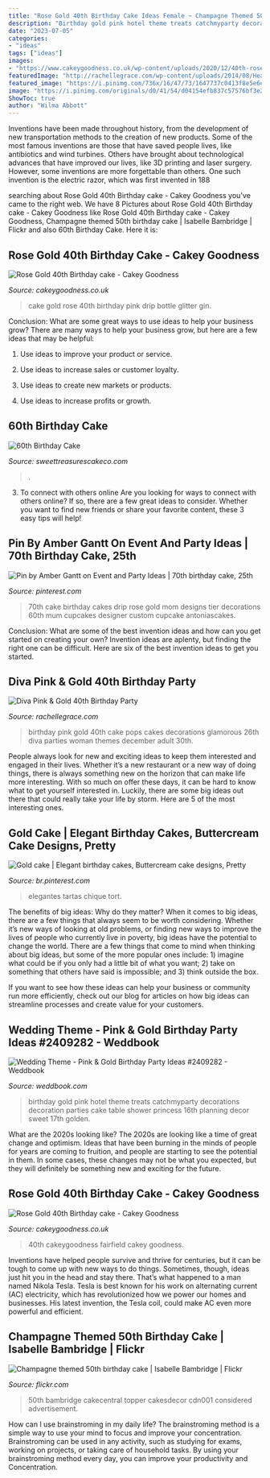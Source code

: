 ```yaml
---
title: "Rose Gold 40th Birthday Cake Ideas Female ~ Champagne Themed 50th Birthday Cake"
description: "Birthday gold pink hotel theme treats catchmyparty decorations decoration parties cake table shower princess 16th planning decor sweet 17th golden"
date: "2023-07-05"
categories:
- "ideas"
tags: ["ideas"]
images:
- "https://www.cakeygoodness.co.uk/wp-content/uploads/2020/12/40th-rose-gold-drip-cake-2.jpg"
featuredImage: "http://rachellegrace.com/wp-content/uploads/2014/08/Heather-2B40th-4.jpg"
featured_image: "https://i.pinimg.com/736x/16/47/73/1647737c0413f8e5e6e6a4b339fbbc8c.jpg"
image: "https://i.pinimg.com/originals/d0/41/54/d04154efb837c57576bf3e259c12d584.jpg"
ShowToc: true
author: "Wilma Abbott"
---
```



Inventions have been made throughout history, from the development of new transportation methods to the creation of new products. Some of the most famous inventions are those that have saved people lives, like antibiotics and wind turbines. Others have brought about technological advances that have improved our lives, like 3D printing and laser surgery. However, some inventions are more forgettable than others. One such invention is the electric razor, which was first invented in 188
	

		
searching about Rose Gold 40th Birthday cake - Cakey Goodness you've came to the right web. We have 8 Pictures about Rose Gold 40th Birthday cake - Cakey Goodness like Rose Gold 40th Birthday cake - Cakey Goodness, Champagne themed 50th birthday cake | Isabelle Bambridge | Flickr and also 60th Birthday Cake. Here it is:
		
    
## Rose Gold 40th Birthday Cake - Cakey Goodness

<img loading=lazy src="http://www.cakeygoodness.co.uk/wp-content/uploads/2020/12/40th-rose-gold-drip-cake-6.jpg" onerror="this.onerror=null;this.src='https://tse1.mm.bing.net/th?id=OIP.jzbMsnLK6uDzT8FhOdvmvAHaKp&amp;pid=15.1';" alt="Rose Gold 40th Birthday cake - Cakey Goodness">

_Source: cakeygoodness.co.uk_

>cake gold rose 40th birthday pink drip bottle glitter gin. 

	

Conclusion: What are some great ways to use ideas to help your business grow?
There are many ways to help your business grow, but here are a few ideas that may be helpful:
1. Use ideas to improve your product or service.

2. Use ideas to increase sales or customer loyalty.

3. Use ideas to create new markets or products.

4. Use ideas to increase profits or growth.

    
## 60th Birthday Cake

<img loading=lazy src="https://s3.amazonaws.com/images.ecwid.com/images/23538047/1470349554.jpg" onerror="this.onerror=null;this.src='https://tse1.mm.bing.net/th?id=OIP.IsHUWezeZnrw3EUuO8k-qQHaJ4&amp;pid=15.1';" alt="60th Birthday Cake">

_Source: sweettreasurescakeco.com_

>. 

	

3. To connect with others online
Are you looking for ways to connect with others online? If so, there are a few great ideas to consider. Whether you want to find new friends or share your favorite content, these 3 easy tips will help!

    
## Pin By Amber Gantt On Event And Party Ideas | 70th Birthday Cake, 25th

<img loading=lazy src="https://i.pinimg.com/originals/d0/41/54/d04154efb837c57576bf3e259c12d584.jpg" onerror="this.onerror=null;this.src='https://tse1.mm.bing.net/th?id=OIP.UHZNDg4MaU2_bImfo6m2qgHaL3&amp;pid=15.1';" alt="Pin by Amber Gantt on Event and Party Ideas | 70th birthday cake, 25th">

_Source: pinterest.com_

>70th cake birthday cakes drip rose gold mom designs tier decorations 60th mum cupcakes designer custom cupcake antoniascakes. 

	

Conclusion: What are some of the best invention ideas and how can you get started on creating your own?
Invention ideas are aplenty, but finding the right one can be difficult. Here are six of the best invention ideas to get you started.

    
## Diva Pink &amp; Gold 40th Birthday Party

<img loading=lazy src="http://rachellegrace.com/wp-content/uploads/2014/08/Heather-2B40th-4.jpg" onerror="this.onerror=null;this.src='https://tse4.mm.bing.net/th?id=OIP.LNh6qZtsPxG3LZ1ExePGhAHaLH&amp;pid=15.1';" alt="Diva Pink &amp; Gold 40th Birthday Party">

_Source: rachellegrace.com_

>birthday pink gold 40th cake pops cakes decorations glamorous 26th diva parties woman themes december adult 30th. 

	

People always look for new and exciting ideas to keep them interested and engaged in their lives. Whether it’s a new restaurant or a new way of doing things, there is always something new on the horizon that can make life more interesting. With so much on offer these days, it can be hard to know what to get yourself interested in. Luckily, there are some big ideas out there that could really take your life by storm. Here are 5 of the most interesting ones.

    
## Gold Cake | Elegant Birthday Cakes, Buttercream Cake Designs, Pretty

<img loading=lazy src="https://i.pinimg.com/736x/16/47/73/1647737c0413f8e5e6e6a4b339fbbc8c.jpg" onerror="this.onerror=null;this.src='https://tse4.mm.bing.net/th?id=OIP.wylVoI7ogaG3YB1XdwGTcgHaIu&amp;pid=15.1';" alt="Gold cake | Elegant birthday cakes, Buttercream cake designs, Pretty">

_Source: br.pinterest.com_

>elegantes tartas chique tort. 

	

The benefits of big ideas: Why do they matter?
When it comes to big ideas, there are a few things that always seem to be worth considering. Whether it’s new ways of looking at old problems, or finding new ways to improve the lives of people who currently live in poverty, big ideas have the potential to change the world.
There are a few things that come to mind when thinking about big ideas, but some of the more popular ones include: 1) imagine what could be if you only had a little bit of what you want; 2) take on something that others have said is impossible; and 3) think outside the box.

If you want to see how these ideas can help your business or community run more efficiently, check out our blog for articles on how big ideas can streamline processes and create value for your customers.

    
## Wedding Theme - Pink &amp; Gold Birthday Party Ideas #2409282 - Weddbook

<img loading=lazy src="http://s3.weddbook.me/t1/2/4/0/2409282/pink-gold-birthday-party-ideas.jpg" onerror="this.onerror=null;this.src='https://tse4.mm.bing.net/th?id=OIP.bPPgPFwA7aWEKyOE3bIIlQHaJ3&amp;pid=15.1';" alt="Wedding Theme - Pink &amp; Gold Birthday Party Ideas #2409282 - Weddbook">

_Source: weddbook.com_

>birthday gold pink hotel theme treats catchmyparty decorations decoration parties cake table shower princess 16th planning decor sweet 17th golden. 

	

What are the 2020s looking like?
The 2020s are looking like a time of great change and optimism. Ideas that have been burning in the minds of people for years are coming to fruition, and people are starting to see the potential in them. In some cases, these changes may not be what you expected, but they will definitely be something new and exciting for the future.

    
## Rose Gold 40th Birthday Cake - Cakey Goodness

<img loading=lazy src="https://www.cakeygoodness.co.uk/wp-content/uploads/2020/12/40th-rose-gold-drip-cake-2.jpg" onerror="this.onerror=null;this.src='https://tse1.mm.bing.net/th?id=OIP.eNzmSImGilAemxZavpze6QHaLA&amp;pid=15.1';" alt="Rose Gold 40th Birthday cake - Cakey Goodness">

_Source: cakeygoodness.co.uk_

>40th cakeygoodness fairfield cakey goodness. 

	

Inventions have helped people survive and thrive for centuries, but it can be tough to come up with new ways to do things. Sometimes, though, ideas just hit you in the head and stay there. That’s what happened to a man named Nikola Tesla. Tesla is best known for his work on alternating current (AC) electricity, which has revolutionized how we power our homes and businesses. His latest invention, the Tesla coil, could make AC even more powerful and efficient.

    
## Champagne Themed 50th Birthday Cake | Isabelle Bambridge | Flickr

<img loading=lazy src="https://c2.staticflickr.com/4/3690/9103260456_ea08cf2b2f_b.jpg" onerror="this.onerror=null;this.src='https://tse1.mm.bing.net/th?id=OIP.V4jLOp3icBiFYHVxCTZCEQHaJ4&amp;pid=15.1';" alt="Champagne themed 50th birthday cake | Isabelle Bambridge | Flickr">

_Source: flickr.com_

>50th bambridge cakecentral topper cakesdecor cdn001 considered advertisement. 

	

How can I use brainstroming in my daily life?
The brainstroming method is a simple way to use your mind to focus and improve your concentration. Brainstroming can be used in any activity, such as studying for exams, working on projects, or taking care of household tasks. By using your brainstroming method every day, you can improve your productivity and Concentration.

